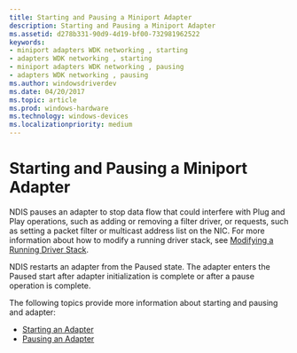 ```yaml
---
title: Starting and Pausing a Miniport Adapter
description: Starting and Pausing a Miniport Adapter
ms.assetid: d278b331-90d9-4d19-bf00-732981962522
keywords:
- miniport adapters WDK networking , starting
- adapters WDK networking , starting
- miniport adapters WDK networking , pausing
- adapters WDK networking , pausing
ms.author: windowsdriverdev
ms.date: 04/20/2017
ms.topic: article
ms.prod: windows-hardware
ms.technology: windows-devices
ms.localizationpriority: medium
---
```


# Starting and Pausing a Miniport Adapter





NDIS pauses an adapter to stop data flow that could interfere with Plug and Play operations, such as adding or removing a filter driver, or requests, such as setting a packet filter or multicast address list on the NIC. For more information about how to modify a running driver stack, see [Modifying a Running Driver Stack](modifying-a-running-driver-stack.md).

NDIS restarts an adapter from the Paused state. The adapter enters the Paused start after adapter initialization is complete or after a pause operation is complete.

The following topics provide more information about starting and pausing and adapter:

-   [Starting an Adapter](starting-an-adapter.md)
-   [Pausing an Adapter](pausing-an-adapter.md)

 

 






